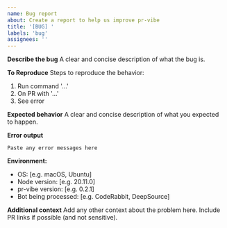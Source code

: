 ```yaml
---
name: Bug report
about: Create a report to help us improve pr-vibe
title: '[BUG] '
labels: 'bug'
assignees: ''
---
```


**Describe the bug**
A clear and concise description of what the bug is.

**To Reproduce**
Steps to reproduce the behavior:
1. Run command '...'
2. On PR with '...'
3. See error

**Expected behavior**
A clear and concise description of what you expected to happen.

**Error output**
```
Paste any error messages here
```

**Environment:**
 - OS: [e.g. macOS, Ubuntu]
 - Node version: [e.g. 20.11.0]
 - pr-vibe version: [e.g. 0.2.1]
 - Bot being processed: [e.g. CodeRabbit, DeepSource]

**Additional context**
Add any other context about the problem here. Include PR links if possible (and not sensitive).